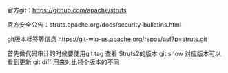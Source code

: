 官方git：https://github.com/apache/struts

官方安全公告：struts.apache.org/docs/security-bulletins.html

git版本标签等信息 https://git-wip-us.apache.org/repos/asf?p=struts.git

首先做代码审计的时候要使用git tag 查看 Struts2的版本
git show 对应版本可以看到更新
git diff 用来对比领个版本的不同